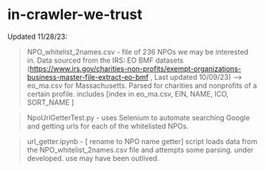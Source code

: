 # in-crawler-we-trust

Updated 11/28/23: 
> NPO_whitelist_2names.csv - file of 236 NPOs we may be interested in. Data sourced from the IRS: EO BMF datasets (https://www.irs.gov/charities-non-profits/exempt-organizations-business-master-file-extract-eo-bmf , Last updated 10/09/23) --> eo_ma.csv for Massachusetts. Parsed for charities and nonprofits of a certain profile.
  > includes [index in eo_ma.csv, EIN, NAME, ICO, SORT_NAME ]

> NpoUrlGetterTest.py - uses Selenium to automate searching Google and getting urls for each of the whitelisted NPOs.

> url_getter.ipynb - [ rename to NPO name getter] script loads  data from the NPO_whitelist_2names.csv file and attempts some parsing. under developed. use may have been outlived. 
